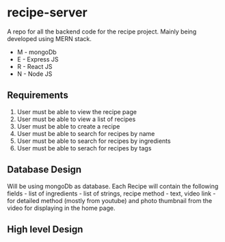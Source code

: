 # recipe-server

A repo for all the backend code for the recipe project. Mainly being developed using MERN stack.

* M - mongoDb
* E - Express JS
* R - React JS
* N - Node JS

## Requirements

1. User must be able to view the recipe page
2. User must be able to view a list of recipes
3. User must be able to create a recipe
4. User must be able to search for recipes by name
5. User must be able to search for recipes by ingredients
6. User must be able to serach for recipes by tags

## Database Design

Will be using mongoDb as database. Each Recipe will contain the following fields - list of ingredients - list of strings, recipe method - text, video link - for detailed method (mostly from youtube) and photo thumbnail from the video for displaying in the home page.

## High level Design

